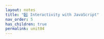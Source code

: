 ```yaml
---
layout: notes
title: "4️⃣ Interactivity with JavaScript"
nav_order: 5
has_children: true
permalink: unit04
---
```

